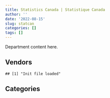 ```yaml
---
title: Statistics Canada | Statistique Canada
author: ''
date: '2022-08-15'
slug: statcan
categories: []
tags: []
---
```


<script src="/rmarkdown-libs/htmlwidgets/htmlwidgets.js"></script>
<link href="/rmarkdown-libs/datatables-css/datatables-crosstalk.css" rel="stylesheet" />
<script src="/rmarkdown-libs/datatables-binding/datatables.js"></script>
<script src="/rmarkdown-libs/jquery/jquery-3.6.0.min.js"></script>
<link href="/rmarkdown-libs/dt-core-bootstrap/css/dataTables.bootstrap.min.css" rel="stylesheet" />
<link href="/rmarkdown-libs/dt-core-bootstrap/css/dataTables.bootstrap.extra.css" rel="stylesheet" />
<script src="/rmarkdown-libs/dt-core-bootstrap/js/jquery.dataTables.min.js"></script>
<script src="/rmarkdown-libs/dt-core-bootstrap/js/dataTables.bootstrap.min.js"></script>
<link href="/rmarkdown-libs/crosstalk/css/crosstalk.min.css" rel="stylesheet" />
<script src="/rmarkdown-libs/crosstalk/js/crosstalk.min.js"></script>
<script src="/rmarkdown-libs/htmlwidgets/htmlwidgets.js"></script>
<link href="/rmarkdown-libs/datatables-css/datatables-crosstalk.css" rel="stylesheet" />
<script src="/rmarkdown-libs/datatables-binding/datatables.js"></script>
<script src="/rmarkdown-libs/jquery/jquery-3.6.0.min.js"></script>
<link href="/rmarkdown-libs/dt-core-bootstrap/css/dataTables.bootstrap.min.css" rel="stylesheet" />
<link href="/rmarkdown-libs/dt-core-bootstrap/css/dataTables.bootstrap.extra.css" rel="stylesheet" />
<script src="/rmarkdown-libs/dt-core-bootstrap/js/jquery.dataTables.min.js"></script>
<script src="/rmarkdown-libs/dt-core-bootstrap/js/dataTables.bootstrap.min.js"></script>
<link href="/rmarkdown-libs/crosstalk/css/crosstalk.min.css" rel="stylesheet" />
<script src="/rmarkdown-libs/crosstalk/js/crosstalk.min.js"></script>

Department content here.

## Vendors

    ## [1] "Init file loaded"

<div id="htmlwidget-1" style="width:100%;height:auto;" class="datatables html-widget"></div>
<script type="application/json" data-for="htmlwidget-1">{"x":{"style":"bootstrap","filter":"none","vertical":false,"data":[["<a href=\"/vendors/advanced_business_interiors/\">ADVANCED BUSINESS INTERIORS<\/a>","<a href=\"/vendors/apparel_trimmings/\">APPAREL TRIMMINGS<\/a>","<a href=\"/vendors/applied_electonics/\">APPLIED ELECTONICS<\/a>","<a href=\"/vendors/asokan_business_interiors/\">ASOKAN BUSINESS INTERIORS<\/a>","<a href=\"/vendors/avi_spl_canada/\">AVI SPL CANADA<\/a>","<a href=\"/vendors/banctec_canada/\">BANCTEC CANADA<\/a>","<a href=\"/vendors/bayshore_healthcare/\">BAYSHORE HEALTHCARE<\/a>","<a href=\"/vendors/bell_canada/\">BELL CANADA<\/a>","<a href=\"/vendors/canadian_corps_of_commissionaires/\">CANADIAN CORPS OF COMMISSIONAIRES<\/a>","<a href=\"/vendors/canon/\">CANON<\/a>","<a href=\"/vendors/cansel_survey_equipment/\">CANSEL SURVEY EQUIPMENT<\/a>","<a href=\"/vendors/cbci_telecom/\">CBCI TELECOM<\/a>","<a href=\"/vendors/cdw_canada/\">CDW CANADA<\/a>","<a href=\"/vendors/cistel_technology/\">CISTEL TECHNOLOGY<\/a>","<a href=\"/vendors/conexsys/\">CONEXSYS<\/a>","<a href=\"/vendors/conoscenti_technologies/\">CONOSCENTI TECHNOLOGIES<\/a>","<a href=\"/vendors/coradix_technology_consulting/\">CORADIX TECHNOLOGY CONSULTING<\/a>","<a href=\"/vendors/cossette_communications/\">COSSETTE COMMUNICATIONS<\/a>","<a href=\"/vendors/dell_computer/\">DELL COMPUTER<\/a>","<a href=\"/vendors/deloitte_and_touche/\">DELOITTE AND TOUCHE<\/a>","<a href=\"/vendors/donna_cona/\">DONNA CONA<\/a>","<a href=\"/vendors/ebsco_canada/\">EBSCO CANADA<\/a>","<a href=\"/vendors/eclipsys_solutions/\">ECLIPSYS SOLUTIONS<\/a>","<a href=\"/vendors/ecole_de_langues_la_cite/\">ECOLE DE LANGUES LA CITE<\/a>","<a href=\"/vendors/elsevier/\">ELSEVIER<\/a>","<a href=\"/vendors/ernst_young/\">ERNST YOUNG<\/a>","<a href=\"/vendors/esri/\">ESRI<\/a>","<a href=\"/vendors/excel_human_resources/\">EXCEL HUMAN RESOURCES<\/a>","<a href=\"/vendors/factiva/\">FACTIVA<\/a>","<a href=\"/vendors/fast_forward_french/\">FAST FORWARD FRENCH<\/a>","<a href=\"/vendors/felix_technology/\">FELIX TECHNOLOGY<\/a>","<a href=\"/vendors/fujitsu/\">FUJITSU<\/a>","<a href=\"/vendors/gartner/\">GARTNER<\/a>","<a href=\"/vendors/general_motors/\">GENERAL MOTORS<\/a>","<a href=\"/vendors/genesis_integration/\">GENESIS INTEGRATION<\/a>","<a href=\"/vendors/gilmore_reproductions/\">GILMORE REPRODUCTIONS<\/a>","<a href=\"/vendors/glasshouse_systems/\">GLASSHOUSE SYSTEMS<\/a>","<a href=\"/vendors/global_upholstery/\">GLOBAL UPHOLSTERY<\/a>","<a href=\"/vendors/grand_toy/\">GRAND TOY<\/a>","<a href=\"/vendors/graybridge_international_consulting/\">GRAYBRIDGE INTERNATIONAL CONSULTING<\/a>","<a href=\"/vendors/haworth/\">HAWORTH<\/a>","<a href=\"/vendors/hypertec/\">HYPERTEC<\/a>","<a href=\"/vendors/i4c_information_technology/\">I4C INFORMATION TECHNOLOGY<\/a>","<a href=\"/vendors/ibm_canada/\">IBM CANADA<\/a>","<a href=\"/vendors/info_tech_research_group/\">INFO TECH RESEARCH GROUP<\/a>","<a href=\"/vendors/insa/\">INSA<\/a>","<a href=\"/vendors/integra_networks/\">INTEGRA NETWORKS<\/a>","<a href=\"/vendors/ipss/\">IPSS<\/a>","<a href=\"/vendors/kenn_borek_air/\">KENN BOREK AIR<\/a>","<a href=\"/vendors/konica_minolta_business_solutions/\">KONICA MINOLTA BUSINESS SOLUTIONS<\/a>","<a href=\"/vendors/les_traductions_tessier/\">LES TRADUCTIONS TESSIER<\/a>","<a href=\"/vendors/levitt_safety/\">LEVITT SAFETY<\/a>","<a href=\"/vendors/lionbridge/\">LIONBRIDGE<\/a>","<a href=\"/vendors/macdonald_dettwiler_and_associates/\">MACDONALD DETTWILER AND ASSOCIATES<\/a>","<a href=\"/vendors/maxsys_staffing_and_consulting/\">MAXSYS STAFFING AND CONSULTING<\/a>","<a href=\"/vendors/micro_focus_canada/\">MICRO FOCUS CANADA<\/a>","<a href=\"/vendors/microsoft_canada/\">MICROSOFT CANADA<\/a>","<a href=\"/vendors/mishkumi_technologies/\">MISHKUMI TECHNOLOGIES<\/a>","<a href=\"/vendors/nations_translation_group/\">NATIONS TRANSLATION GROUP<\/a>","<a href=\"/vendors/nimble_information_strategies/\">NIMBLE INFORMATION STRATEGIES<\/a>","<a href=\"/vendors/nisha_techonologies/\">NISHA TECHONOLOGIES<\/a>","<a href=\"/vendors/nitam_solutions/\">NITAM SOLUTIONS<\/a>","<a href=\"/vendors/nova_networks/\">NOVA NETWORKS<\/a>","<a href=\"/vendors/opentext/\">OPENTEXT<\/a>","<a href=\"/vendors/oracle_canada/\">ORACLE CANADA<\/a>","<a href=\"/vendors/pitney_bowes/\">PITNEY BOWES<\/a>","<a href=\"/vendors/postmedia_network/\">POSTMEDIA NETWORK<\/a>","<a href=\"/vendors/pricewaterhouse_coopers/\">PRICEWATERHOUSE COOPERS<\/a>","<a href=\"/vendors/printers_plus/\">PRINTERS PLUS<\/a>","<a href=\"/vendors/proquest/\">PROQUEST<\/a>","<a href=\"/vendors/qmr/\">QMR<\/a>","<a href=\"/vendors/s_p_global_market_intelligence/\">S P GLOBAL MARKET INTELLIGENCE<\/a>","<a href=\"/vendors/sap/\">SAP<\/a>","<a href=\"/vendors/sas_institute/\">SAS INSTITUTE<\/a>","<a href=\"/vendors/shi_canada/\">SHI CANADA<\/a>","<a href=\"/vendors/si_systems/\">SI SYSTEMS<\/a>","<a href=\"/vendors/softchoice/\">SOFTCHOICE<\/a>","<a href=\"/vendors/stoneworks_technologies/\">STONEWORKS TECHNOLOGIES<\/a>","<a href=\"/vendors/supremex/\">SUPREMEX<\/a>","<a href=\"/vendors/systemscope/\">SYSTEMSCOPE<\/a>","<a href=\"/vendors/teknion/\">TEKNION<\/a>","<a href=\"/vendors/teksystems_canada/\">TEKSYSTEMS CANADA<\/a>","<a href=\"/vendors/telus_canada/\">TELUS CANADA<\/a>","<a href=\"/vendors/tenaquip/\">TENAQUIP<\/a>","<a href=\"/vendors/the_aim_group/\">THE AIM GROUP<\/a>","<a href=\"/vendors/the_halifax_group/\">THE HALIFAX GROUP<\/a>","<a href=\"/vendors/the_masha_krupp_translation_group/\">THE MASHA KRUPP TRANSLATION GROUP<\/a>","<a href=\"/vendors/the_stevens_company/\">THE STEVENS COMPANY<\/a>","<a href=\"/vendors/thermo_fisher_scientific/\">THERMO FISHER SCIENTIFIC<\/a>","<a href=\"/vendors/totem_offisource/\">TOTEM OFFISOURCE<\/a>","<a href=\"/vendors/tpg_technology_consultants/\">TPG TECHNOLOGY CONSULTANTS<\/a>","<a href=\"/vendors/transcontinental_printing/\">TRANSCONTINENTAL PRINTING<\/a>","<a href=\"/vendors/transpolar_technology/\">TRANSPOLAR TECHNOLOGY<\/a>","<a href=\"/vendors/trm_technologies/\">TRM TECHNOLOGIES<\/a>","<a href=\"/vendors/tyco_integrated_fire_security/\">TYCO INTEGRATED FIRE SECURITY<\/a>","<a href=\"/vendors/ubiqus_canada/\">UBIQUS CANADA<\/a>","<a href=\"/vendors/vmware/\">VMWARE<\/a>","<a href=\"/vendors/westbury_national_show_systems/\">WESTBURY NATIONAL SHOW SYSTEMS<\/a>"],["$   939,728.92",null,"$   238,126.57","$    48,971.94","$   117,752.02","$     4,057.01","$    10,735.00",null,"$    13,464.15",null,null,"$    12,037.48",null,null,"$   157,288.70",null,"$   710,848.28",null,null,null,null,"$    89,690.93","$   334,641.36","$    20,578.83","$    27,605.88","$    65,513.62","$ 1,050,441.05","$   277,980.38","$    50,709.30",null,null,null,"$   245,017.21",null,"$   305,017.59",null,null,"$   130,292.15","$    12,370.17",null,"$    18,316.62","$   178,474.60","$    24,857.74","$   110,415.98","$   123,806.96",null,null,"$   140,551.85","$    12,282.82","$   419,313.04",null,null,null,null,"$    80,682.00","$     9,713.83","$ 3,889,658.74","$    21,696.00",null,null,null,null,null,"$    90,574.03","$ 3,874,294.42",null,null,"$   290,975.00","$    43,037.58","$    41,810.00","$    84,750.00",null,"$   977,036.19","$   687,487.87","$    47,480.24",null,"$   101,555.22","$   136,382.83","$    30,546.95","$    24,012.50","$   194,691.05",null,null,null,null,null,null,null,"$    29,204.88","$   177,049.24",null,null,"$   169,570.85",null,null,null,"$ 1,767,023.51",null],["$   139,815.94",null,"$    14,876.60",null,null,"$    21,041.47",null,null,"$ 2,076,591.38",null,"$    23,565.79",null,"$   214,086.98",null,"$   305,434.30","$   116,784.73",null,null,"$    45,697.20","$    24,905.20","$    24,012.50","$     4,720.58","$    59,362.09","$   121,423.76","$    98,246.24","$   160,486.38","$    61,162.55","$    36,535.73","$   325,431.54",null,null,"$   350,338.97","$   329,052.01",null,"$    89,081.94","$    71,323.03",null,null,null,null,null,null,null,"$    25,051.05","$    96,007.97","$    14,065.46",null,"$     7,116.55",null,"$   343,769.87",null,null,null,null,null,null,"$   661,505.16",null,null,null,"$    41,416.99",null,"$    19,802.69","$    67,585.61","$ 6,645,627.23","$   115,469.91",null,null,null,null,"$   133,023.60",null,"$    34,760.29","$   689,257.14",null,null,"$    32,544.00",null,null,null,"$   158,085.67","$   286,043.68","$    23,404.93",null,"$   678,000.00",null,null,"$    10,559.85",null,null,null,null,"$   312,141.80",null,"$    16,437.75",null,null,"$    23,751.38"],["$    54,680.41",null,"$   124,642.10","$   276,861.08",null,null,null,null,"$ 1,994,374.57",null,"$     6,757.21",null,"$    10,379.05",null,"$   314,597.56","$   153,002.77",null,"$    30,633.17",null,"$    67,389.53","$    24,860.00",null,"$   146,317.82","$   285,714.29","$    26,157.44",null,"$    13,561.13",null,"$   369,916.80","$    34,440.00",null,"$   527,671.03","$    91,132.15",null,"$   121,396.80","$    53,883.63","$     9,920.11","$    43,224.76","$    25,484.14",null,null,"$   501,720.00",null,"$    49,705.31","$    19,489.08","$   201,615.75","$    49,494.00",null,null,"$   436,668.02","$   861,000.00",null,"$ 1,127,000.00","$   185,840.55",null,null,"$ 1,270,661.94",null,"$   926,600.00",null,"$   552,380.83","$    12,973.98",null,"$ 1,292,198.25","$ 4,168,705.18","$    29,532.45",null,null,null,null,null,"$    34,242.35","$   384,313.94","$ 2,960,854.99","$    23,545.55",null,"$    35,410.86","$    37,205.25",null,null,"$   109,490.39","$   352,432.42","$    10,495.07","$    11,469.45","$   218,994.00",null,"$   971,800.00",null,null,"$   190,093.12","$   103,225.50",null,"$   413,087.57","$   352,432.42",null,"$   367,250.00",null,"$    34,807.93"],[null,"$   283,380.27","$   107,714.40",null,null,"$    71,300.45",null,"$   362,299.98","$ 1,946,386.80","$   810,210.00","$     6,056.99",null,null,"$    82,485.48",null,"$   354,267.38",null,null,"$   134,201.39","$ 1,044,126.61","$   124,300.00","$    81,550.97","$     5,824.55","$   280,000.00","$   117,745.27","$    11,735.05","$   113,741.22",null,null,"$    13,605.20","$    16,145.89",null,"$   647,769.65","$    35,613.08",null,"$   337,415.00","$    26,705.98",null,"$   132,823.67","$   232,847.80",null,null,null,"$   708,450.68","$    44,977.99","$   367,938.56",null,"$ 1,084,254.49",null,"$   384,115.47",null,"$    21,188.68",null,"$   222,480.12",null,null,"$ 6,565,952.15",null,null,"$    15,232.31","$   177,379.04","$    21,863.56",null,"$     1,524.43","$ 6,089,616.60","$    64,666.79","$    54,795.66",null,null,"$     3,722.78","$    39,776.43","$   116,402.56","$    56,787.40","$15,637,917.61","$    62,486.43","$ 1,113,615.00","$   133,781.79",null,"$    61,721.98",null,null,"$   958,887.38",null,null,"$   105,655.00","$    24,973.00",null,null,null,null,"$    99,440.00","$16,418,388.80","$   300,839.61","$   405,797.58",null,null,null,null]],"container":"<table class=\"table table-striped table-hover row-border order-column display\">\n  <thead>\n    <tr>\n      <th>Vendor<\/th>\n      <th>2017-2018<\/th>\n      <th>2018-2019<\/th>\n      <th>2019-2020<\/th>\n      <th>2020-2021<\/th>\n    <\/tr>\n  <\/thead>\n<\/table>","options":{"order":[[4,"desc"]],"pageLength":10,"autoWidth":true,"columnDefs":[],"orderClasses":false}},"evals":[],"jsHooks":[]}</script>

## Categories

<div id="htmlwidget-2" style="width:100%;height:auto;" class="datatables html-widget"></div>
<script type="application/json" data-for="htmlwidget-2">{"x":{"style":"bootstrap","filter":"none","vertical":false,"data":[["<a href=\"/categories/1_facilities_and_construction/\">1_facilities_and_construction<\/a>","<a href=\"/categories/10_office_management/\">10_office_management<\/a>","<a href=\"/categories/2_professional_services/\">2_professional_services<\/a>","<a href=\"/categories/3_information_technology/\">3_information_technology<\/a>","<a href=\"/categories/4_medical/\">4_medical<\/a>","<a href=\"/categories/5_transportation_and_logistics/\">5_transportation_and_logistics<\/a>","<a href=\"/categories/6_industrial_products_and_services/\">6_industrial_products_and_services<\/a>","<a href=\"/categories/7_travel/\">7_travel<\/a>","<a href=\"/categories/8_security_and_protection/\">8_security_and_protection<\/a>","<a href=\"/categories/9_human_capital/\">9_human_capital<\/a>"],["$    15,209.19","$ 2,957,381.25","$ 1,945,046.65","$18,827,216.63","$   321,266.48","$   177,730.08","$   503,328.22","$    12,282.82","$    13,464.15","$ 1,755,086.49"],["$    68,394.75","$ 1,693,380.12","$ 2,571,135.01","$12,004,862.64","$   178,482.50","$   320,083.59","$   301,910.94",null,"$ 2,076,591.38","$ 3,695,823.97"],["$    39,820.84","$ 2,045,509.86","$10,017,950.34","$18,753,027.54","$   373,029.00","$   173,664.35","$   372,395.97",null,"$ 1,994,374.57","$ 2,583,365.51"],["$ 3,033,121.73","$20,383,728.72","$ 5,503,072.51","$36,057,430.87","$   340,737.98","$    35,613.08","$   544,113.87",null,"$ 1,921,385.39","$ 3,138,754.94"]],"container":"<table class=\"table table-striped table-hover row-border order-column display\">\n  <thead>\n    <tr>\n      <th>Category<\/th>\n      <th>2017-2018<\/th>\n      <th>2018-2019<\/th>\n      <th>2019-2020<\/th>\n      <th>2020-2021<\/th>\n    <\/tr>\n  <\/thead>\n<\/table>","options":{"order":[[4,"desc"]],"pageLength":20,"autoWidth":true,"columnDefs":[],"orderClasses":false,"lengthMenu":[10,20,25,50,100]}},"evals":[],"jsHooks":[]}</script>
